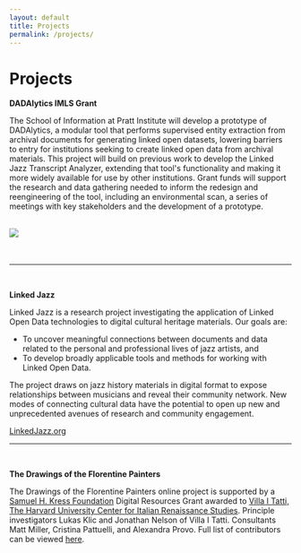```yaml
---
layout: default
title: Projects
permalink: /projects/
---
```


<h1 class="page-heading">Projects</h1>


**DADAlytics IMLS Grant**

The School of Information at Pratt Institute will develop a prototype of DADAlytics, a modular tool that performs supervised entity extraction from archival documents for generating linked open datasets, lowering barriers to entry for institutions seeking to create linked open data from archival materials. This project will build on previous work to develop the Linked Jazz Transcript Analyzer, extending that tool's functionality and making it more widely available for use by other institutions. Grant funds will support the research and data gathering needed to inform the redesign and reengineering of the tool, including an environmental scan, a series of meetings with key stakeholders and the development of a prototype.
<br/><br/>
  <div class="wrapper">
    <a href="https://www.imls.gov/">
      <img src="{{ "assets/IMLS-logo.png" | relative_url }}"/>
    </a>
  </div>
<br/><br/>
<hr/>
<br/>

**Linked Jazz**

Linked Jazz is a research project investigating the application of Linked Open Data technologies to digital cultural heritage materials. Our goals are:

* To uncover meaningful connections between documents and data related to the personal and professional lives of jazz artists, and
* To develop broadly applicable tools and methods for working with Linked Open Data.

The project draws on jazz history materials in digital format to expose relationships between musicians and reveal their community network. New modes of connecting cultural data have the potential to open up new and unprecedented avenues of research and community engagement.

[LinkedJazz.org](https://linkedjazz.org)

<hr/>
<br/>

**The Drawings of the Florentine Painters**

The Drawings of the Florentine Painters online project is supported by a [Samuel H. Kress Foundation](http://www.kressfoundation.org/) Digital Resources Grant awarded to [Villa I Tatti, The Harvard University Center for Italian Renaissance Studies](http://itatti.harvard.edu/). Principle investigators Lukas Klic and Jonathan Nelson of Villa I Tatti. Consultants Matt Miller, Cristina Pattuelli, and Alexandra Provo. Full list of contributors can be viewed [here](http://florentinedrawings.itatti.harvard.edu/pages/credits).

